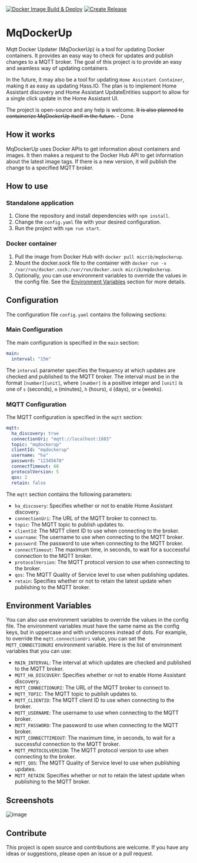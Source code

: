 [![Docker Image Build & Deploy](https://github.com/MichelFR/MqDockerUp/actions/workflows/docker-image.yml/badge.svg)](https://github.com/MichelFR/MqDockerUp/actions/workflows/docker-image.yml)
[![Create Release](https://github.com/MichelFR/MqDockerUp/actions/workflows/release-cehcker.yml/badge.svg?branch=main)](https://github.com/MichelFR/MqDockerUp/actions/workflows/release-cehcker.yml)
# MqDockerUp

Mqtt Docker Updater (MqDockerUp) is a tool for updating Docker containers. It provides an easy way to check for updates and publish changes to a MQTT broker. The goal of this project is to provide an easy and seamless way of updating containers.

  In the future, it may also be a tool for updating `Home Assistant Container`, making it as easy as updating Hass.IO. The plan is to implement Home Assistant discovery and Home Assistant UpdateEntities support to allow for a single click update in the Home Assistant UI.

The project is open-source and any help is welcome. <s>It is also planned to containerize MqDockerUp itself in the future.</s> - Done

## How it works

MqDockerUp uses Docker APIs to get information about containers and images. It then makes a request to the Docker Hub API to get information about the latest image tags. If there is a new version, it will publish the change to a specified MQTT broker.

## How to use

### Standalone application

1. Clone the repository and install dependencies with `npm install`.
2. Change the `config.yaml` file with your desired configuration.
3. Run the project with `npm run start`.

### Docker container

1. Pull the image from Docker Hub with `docker pull micrib/mqdockerup`.
2. Mount the docker.sock file to the container with `docker run -v /var/run/docker.sock:/var/run/docker.sock micrib/mqdockerup`.
3. Optionally, you can use environment variables to override the values in the config file. See the [Environment Variables](#environment-variables) section for more details.

## Configuration

The configuration file `config.yaml` contains the following sections:

### Main Configuration
The main configuration is specified in the `main` section:
```yaml
main:
  interval: "15m"
```
The `interval` parameter specifies the frequency at which updates are checked and published to the MQTT broker. The interval must be in the format `[number][unit]`, where `[number]` is a positive integer and `[unit]` is one of `s` (seconds), `m` (minutes), `h` (hours), `d` (days), or `w` (weeks).

### MQTT Configuration
The MQTT configuration is specified in the `mqtt` section:
```yaml
mqtt:
  ha_discovery: true
  connectionUri: "mqtt://localhost:1883"
  topic: "mqdockerup"
  clientId: "mqdockerup"
  username: "ha"
  password: "12345678"
  connectTimeout: 60
  protocolVersion: 5
  qos: 2
  retain: false
```
The `mqtt` section contains the following parameters:

- `ha_discovery`: Specifies whether or not to enable Home Assistant discovery.
- `connectionUri`: The URL of the MQTT broker to connect to.
- `topic`: The MQTT topic to publish updates to.
- `clientId`: The MQTT client ID to use when connecting to the broker.
- `username`: The username to use when connecting to the MQTT broker.
- `password`: The password to use when connecting to the MQTT broker.
- `connectTimeout`: The maximum time, in seconds, to wait for a successful connection to the MQTT broker.
- `protocolVersion`: The MQTT protocol version to use when connecting to the broker.
- `qos`: The MQTT Quality of Service level to use when publishing updates.
- `retain`: Specifies whether or not to retain the latest update when publishing to the MQTT broker.

## Environment Variables

You can also use environment variables to override the values in the config file. The environment variables must have the same name as the config keys, but in uppercase and with underscores instead of dots. For example, to override the `mqtt.connectionUri` value, you can set the `MQTT_CONNECTIONURI` environment variable. Here is the list of environment variables that you can use:

- `MAIN_INTERVAL`: The interval at which updates are checked and published to the MQTT broker.
- `MQTT_HA_DISCOVERY`: Specifies whether or not to enable Home Assistant discovery.
- `MQTT_CONNECTIONURI`: The URL of the MQTT broker to connect to.
- `MQTT_TOPIC`: The MQTT topic to publish updates to.
- `MQTT_CLIENTID`: The MQTT client ID to use when connecting to the broker.
- `MQTT_USERNAME`: The username to use when connecting to the MQTT broker.
- `MQTT_PASSWORD`: The password to use when connecting to the MQTT broker.
- `MQTT_CONNECTTIMEOUT`: The maximum time, in seconds, to wait for a successful connection to the MQTT broker.
- `MQTT_PROTOCOLVERSION`: The MQTT protocol version to use when connecting to the broker.
- `MQTT_QOS`: The MQTT Quality of Service level to use when publishing updates.
- `MQTT_RETAIN`: Specifies whether or not to retain the latest update when publishing to the MQTT broker.

## Screenshots
![image](https://user-images.githubusercontent.com/7061122/218315328-b1da0934-4934-4e4f-bf0a-580681c2fd2e.png)


## Contribute

This project is open source and contributions are welcome. If you have any ideas or suggestions, please open an issue or a pull request.
